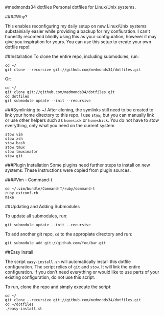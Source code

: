#medmonds34 dotfiles
Personal dotfiles for Linux/Unix systems. 

####Why?

This enables reconfiguring my daily setup on new Linux/Unix systems substainially easier while providing a backup for my confiuration. I can't honestly recomend blindly using this as your configuration, however it may give you inspiration for yours. You can use this setup to create your own dotfile repo!

##Installation
To clone the entire repo, including submodules, run:

```
cd ~/
git clone --recursive git://github.com/medmonds34/dotfiles.git
```

Or:

```
cd ~/
git clone git://github.com/medmonds34/dotfiles.git
cd dotfiles
git submodule update --init --recursive
```

###Symlinking to ~/
After cloning, the symlinks still need to be created to link your home directory to this repo. I use ```stow```, but you can manually link or use other helpers such as ```homesick``` or ```homeshick```. You do not have to stow everything, only what you need on the current system.

```
stow vim
stow zsh
stow bash
stow tmux
stow tmuxinator
stow git
```

###Plugin Installation
Some plugins need further steps to install on new systems. These instructions were copied from plugin sources.

####Vim - Command-t

```
cd ~/.vim/bundle/Command-T/ruby/command-t
ruby extconf.rb
make
```

##Updating and Adding Submodules

To update all submodules, run:

```
git submodule update --init --recursive
```

To add another git repo, ```cd``` to the appropiate directory and run:

```
git submodule add git://github.com/foo/bar.git
```

##Easy Install

The script ```easy-install.sh``` will automatically install this dotfile configuration. The script relies of ```git``` and ```stow```. It will link the entire configuration. If you don't need everything or would like to use parts of your existing configuration, do not use this script.

To run, clone the repo and simply execute the script:

```
cd ~/
git clone --recursive git://github.com/medmonds34/dotfiles.git
cd ~/dotfiles
./easy-install.sh
```
